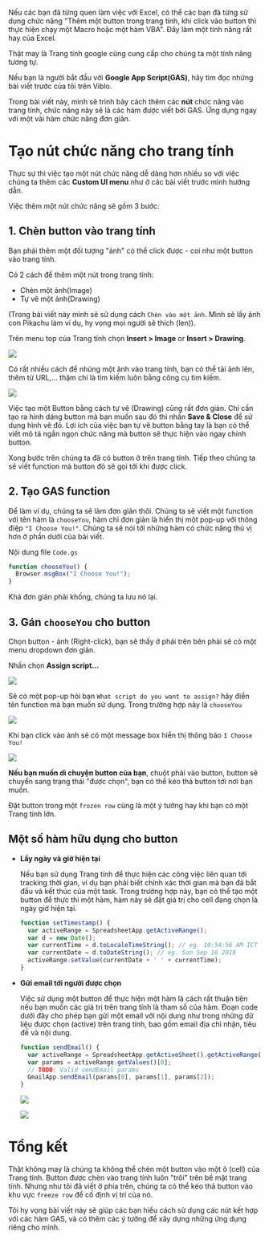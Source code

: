 Nếu các bạn đã từng quen làm việc với Excel, có thể các bạn đã từng sử dụng chức năng "Thêm một button trong trang tính, khi click vào button thì thực hiện chạy một Macro hoặc một hàm VBA". Đây làm một tính năng rất hay của Excel.

Thật may là Trang tính google cũng cung cấp cho chúng ta một tính năng tương tự.

Nếu bạn là người bắt đầu với **Google App Script(GAS)**, hãy tìm đọc những bài viết trước của tôi trên Viblo.

Trong bài viết này, mình sẽ trình bày cách thêm các **nút** chức năng vào trang tính, chức năng này sẽ là các hàm được viết bởi GAS. Ứng dụng ngay với một vài hàm chức năng đơn giản.

# Tạo nút chức năng cho trang tính
Thực sự thì việc tạo một nút chức năng dễ dàng hơn nhiều so với việc chúng ta thêm các **Custom UI menu** như ở các bài viết trước mình hướng dẫn.

Việc thêm một nút chức năng sẽ gồm 3 bước:
## 1. Chèn button vào trang tính
Bạn phải thêm một đối tượng "ảnh" có thể click được - coi như một button vào trang tính.

Có 2 cách để thêm một nút trong trang tính:

* Chèn một ảnh(Image)
* Tự vẽ một ảnh(Drawing)

(Trong bài viết này mình sẽ sử dụng cách `Chèn vào một ảnh`. Mình sẽ lấy ảnh con Pikachu làm ví dụ, hy vọng mọi người sẽ thích (len)).

Trên menu top của Trang tính chọn **Insert > Image** or **Insert > Drawing**.

![](https://images.viblo.asia/9c2174dd-a18d-48db-b6d0-f3fb263d7f58.png)

Có rất nhiều cách để nhúng một ảnh vào trang tính, bạn có thể tải ảnh lên, thêm từ URL,... thậm chí là tìm kiếm luôn bằng công cụ tìm kiếm.

![](https://images.viblo.asia/36173748-4cfa-43b2-9d4f-10065ec79240.png)


Việc tạo một Button bằng cách tự vẽ (Drawing) cũng rất đơn giản. Chỉ cần tạo ra hình dáng button mà bạn muốn sau đó thì nhấn **Save & Close** để sử dụng hình vẽ đó. Lợi ích của việc bạn tự vẽ button bằng tay là bạn có thể viết mô tả ngắn ngọn chức năng mà button sẽ thực hiện vào ngay chính button.

Xong bước trên chúng ta đã có button ở trên trang tính. Tiếp theo chúng ta sẽ viết function mà button đó sẽ gọi tới khi được click.

## 2. Tạo GAS function
Để làm ví dụ, chúng ta sẽ làm đơn giản thôi. Chúng ta sẽ viết một function với tên hàm là `chooseYou`, hàm chỉ đơn giản là hiển thị một pop-up với thông điệp `"I Choose You!"`. Chúng ta sẽ nói tới những hàm có chức năng thú vị hơn ở phần dưới của bài viết.

Nội dung file `Code.gs`
```javascript
function chooseYou() {
  Browser.msgBox("I Choose You!");
}
```
Khá đơn giản phải khống, chúng ta lưu nó lại.

## 3. Gán `chooseYou` cho button
Chọn button - ảnh (Right-click), bạn sẽ thấy ở phái trên bên phải sẽ có một menu dropdown đơn giản.

Nhấn chọn **Assign script…**

![](https://images.viblo.asia/1c7e4155-e183-4d9f-b1f8-5636933fd078.png)

Sẽ có một pop-up hỏi bạn `What script do you want to assign?` hãy điền tên function mà bạn muốn sử dụng. Trong trường hợp này là `chooseYou`

![](https://images.viblo.asia/c2bf0a6e-ea63-428b-84fb-516ed8862bd3.png)

Khi bạn click vào ảnh sẽ có một message box hiển thị thông báo `I Choose You!`

![](https://images.viblo.asia/207c8da9-6792-4d4d-a178-e631849f9a4d.png)

**Nếu bạn muốn di chuyện button của bạn**, chuột phải vào button, button sẽ chuyển sang trạng thái "được chọn", bạn có thể kéo thả button tới nơi bạn muốn.

Đặt button trong một `frozen row` cũng là một ý tưởng hay khi bạn có một Trang tính lớn.

## Một số hàm hữu dụng cho button
- **Lấy ngày và giờ hiện tại**

    Nếu bạn sử dụng Trang tính để thực hiện các công việc liên quan tới tracking thời gian, ví dụ bạn phải biết chính xác thời gian mà bạn đã bắt đầu và kết thúc của một task. Trong trường hợp này, bạn có thể tạo một button để thực thi một hàm, hàm này sẽ đặt giá trị cho cell đang chọn là ngày giờ hiện tại.
    ```javascript
    function setTimestamp() { 
      var activeRange = SpreadsheetApp.getActiveRange();
      var d = new Date();
      var currentTime = d.toLocaleTimeString(); // eg. 10:54:56 AM ICT
      var currentDate = d.toDateString(); // eg. Sun Sep 16 2018
      activeRange.setValue(currentDate + ' ' + currentTime);
    }
    ```
    
 - **Gửi email tới người được chọn**

    Việc sử dụng một button để thực hiện một hàm là cách rất thuận tiện nếu bạn muốn các giá trị trên trang tính là tham số của hàm. Đoạn code dưới đây cho phép  bạn gửi một email với nội dung như trong những dữ liệu được chọn (active) trên trang tính, bao gồm email địa chỉ nhận, tiêu đề và nội dung.
    
    ```javascript
    function sendEmail() {
      var activeRange = SpreadsheetApp.getActiveSheet().getActiveRange()
      var params = activeRange.getValues()[0];
      // TODO: Valid sendEmail params
      GmailApp.sendEmail(params[0], params[1], params[2]);
    }
    ```
    
    ![](https://images.viblo.asia/6c57028a-17d7-48d8-9051-76d42f9297e4.png)
    
    ![](https://images.viblo.asia/9cf20612-3e15-479d-bf6b-8ac1bdacb555.png)
    
    
# Tổng kết
Thật không may là chúng ta không thể chèn một button vào một ô (cell) của Trang tính. Button được chèn vào trang tính luôn "trôi" trên bề mặt trang tính. Nhưng như tôi đã viết ở phía trên, chúng ta có thể kéo thả button vào khu vực `freeze row` để cố định vị trí của nó.

Tôi hy vọng bài viết này sẽ giúp các bạn hiểu cách sử dụng các nút kết hợp với các hàm GAS, và có thêm các ý tưởng để xây dựng những ứng dụng riêng cho mình.